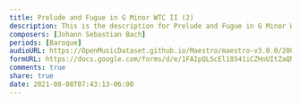 ```yaml
---
title: Prelude and Fugue in G Minor WTC II (2)
description: This is the description for Prelude and Fugue in G Minor WTC II by Johann Sebastian Bach
composers: [Johann Sebastian Bach]
periods: [Baroque]
audioURL: https://OpenMusicDataset.github.io/Maestro/maestro-v3.0.0/2008/MIDI-Unprocessed_04_R1_2008_01-04_ORIG_MID--AUDIO_04_R1_2008_wav--1.midi
formURL: https://docs.google.com/forms/d/e/1FAIpQLScEl18541iCZHnUItZaQNMDWFcAsuVpqzE_2X4YH7ehFktqrw/viewform
comments: true
share: true
date: 2021-08-08T07:43:13-06:00
---
```


